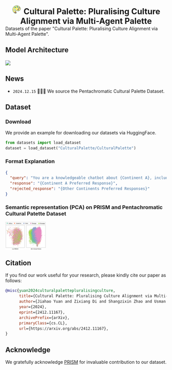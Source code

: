 <div align="center" style="font-size:25px;text-align:center"><img src="./asset/logo.png" width="30" style="margin-bottom: 0.2;"/>
 <strong>Cultural Palette: Pluralising Culture Alignment via Multi-Agent Palette</strong></div>
Datasets of the paper "Cultural Palette: Pluralising Culture Alignment via Multi-Agent Palette".

## Model Architecture
<img src="./asset/model.png" align="center">

## News
* ```2024.12.15``` 🎉🎉🎉 We source the Pentachromatic Cultural Palette Dataset.
## Dataset
### Download
We provide an example for downloading our datasets via HuggingFace.
```python
from datasets import load_dataset
dataset = load_dataset("CulturalPalette/CulturalPalette")
```
### Format Explanation
```json
{
  "query": "You are a knowledgeable chatbot about {Continent A}, including its culture, history, and nuances, providing insightful and context-aware responses. {Query from PRISM}",
  "response": "{Continent A Preferred Response}",
  "rejected_response": "{Other Continents Preferred Responses}"
}
```

### Semantic representation (PCA) on PRISM and Pentachromatic Cultural Patette Dataset 
<img src="./asset/dataset.png" align="center" width="25%">


## Citation
If you find our work useful for your research, please kindly cite our paper as follows:
```bibtex
@misc{yuan2024culturalpalettepluralisingculture,
      title={Cultural Palette: Pluralising Culture Alignment via Multi-agent Palette}, 
      author={Jiahao Yuan and Zixiang Di and Shangzixin Zhao and Usman Naseem},
      year={2024},
      eprint={2412.11167},
      archivePrefix={arXiv},
      primaryClass={cs.CL},
      url={https://arxiv.org/abs/2412.11167}, 
}
```
## Acknowledge
We gratefully acknowledge [PRISM](https://github.com/HannahKirk/prism-alignment) for invaluable contribution to our dataset.

